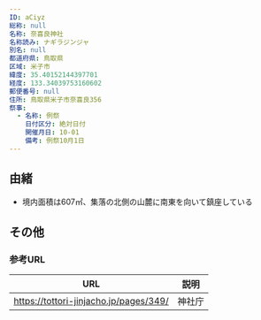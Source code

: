 ```yaml
---
ID: aCiyz
総称: null
名称: 奈喜良神社
名称読み: ナギラジンジャ
別名: null
都道府県: 鳥取県
区域: 米子市
緯度: 35.40152144397701
経度: 133.34039753160602
郵便番号: null
住所: 鳥取県米子市奈喜良356
祭事:
  - 名称: 例祭
    日付区分: 絶対日付
    開催月日: 10-01
    備考: 例祭10月1日
---
```


## 由緒

- 境内面積は607㎡、集落の北側の山麓に南東を向いて鎮座している

## その他

### 参考URL

| URL                                    | 説明   |
| -------------------------------------- | ------ |
| https://tottori-jinjacho.jp/pages/349/ | 神社庁 |
